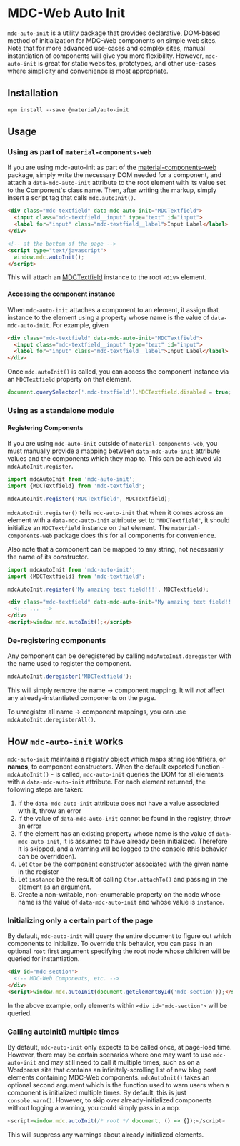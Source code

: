 # MDC-Web Auto Init

`mdc-auto-init` is a utility package that provides declarative, DOM-based method of initialization
for MDC-Web components on simple web sites. Note that for more advanced use-cases and complex sites,
manual instantiation of components will give you more flexibility. However, `mdc-auto-init` is great
for static websites, prototypes, and other use-cases where simplicity and convenience is most
appropriate.

## Installation

```
npm install --save @material/auto-init
```

## Usage

### Using as part of `material-components-web`

If you are using mdc-auto-init as part of the [material-components-web](../material-components-web)
package, simply write the necessary DOM needed for a component, and attach a `data-mdc-auto-init`
attribute to the root element with its value set to the Component's class name. Then, after
writing the markup, simply insert a script tag that calls `mdc.autoInit()`.

```html
<div class="mdc-textfield" data-mdc-auto-init="MDCTextfield">
  <input class="mdc-textfield__input" type="text" id="input">
  <label for="input" class="mdc-textfield__label">Input Label</label>
</div>

<!-- at the bottom of the page -->
<script type="text/javascript">
  window.mdc.autoInit();
</script>
```

This will attach an [MDCTextfield](../mdc-textfield) instance to the root `<div>` element.

#### Accessing the component instance

When `mdc-auto-init` attaches a component to an element, it assign that instance to the element
using a property whose name is the value of `data-mdc-auto-init`. For example, given

```html
<div class="mdc-textfield" data-mdc-auto-init="MDCTextfield">
  <input class="mdc-textfield__input" type="text" id="input">
  <label for="input" class="mdc-textfield__label">Input Label</label>
</div>
```

Once `mdc.autoInit()` is called, you can access the component instance via an `MDCTextfield`
property on that element.

```js
document.querySelector('.mdc-textfield').MDCTextfield.disabled = true;
```

### Using as a standalone module

#### Registering Components

If you are using `mdc-auto-init` outside of `material-components-web`, you must manually provide a
mapping between `data-mdc-auto-init` attribute values and the components which they map to. This can
be achieved via `mdcAutoInit.register`.

```js
import mdcAutoInit from 'mdc-auto-init';
import {MDCTextfield} from 'mdc-textfield';

mdcAutoInit.register('MDCTextfield', MDCTextfield);
```

`mdcAutoInit.register()` tells `mdc-auto-init` that when it comes across an element with a
`data-mdc-auto-init` attribute set to `"MDCTextfield"`, it should initialize an `MDCTextfield`
instance on that element. The `material-components-web` package does this for all components for
convenience.

Also note that a component can be mapped to any string, not necessarily the name of its constructor.

```js
import mdcAutoInit from 'mdc-auto-init';
import {MDCTextfield} from 'mdc-textfield';

mdcAutoInit.register('My amazing text field!!!', MDCTextfield);
```

```html
<div class="mdc-textfield" data-mdc-auto-init="My amazing text field!!!">
  <!-- ... -->
</div>
<script>window.mdc.autoInit();</script>
```

### De-registering components

Any component can be deregistered by calling `mdcAutoInit.deregister` with the name used to register
the component.

```js
mdcAutoInit.deregister('MDCTextfield');
```

This will simply remove the name -> component mapping. It will _not_ affect any already-instantiated
components on the page.

To unregister all name -> component mappings, you can use `mdcAutoInit.deregisterAll()`.

## How `mdc-auto-init` works

`mdc-auto-init` maintains a registry object which maps string identifiers, or **names**, to
component constructors. When the default exported function - `mdcAutoInit()` - is called,
`mdc-auto-init` queries the DOM for all elements with a `data-mdc-auto-init` attribute. For each
element returned, the following steps are taken:

1. If the `data-mdc-auto-init` attribute does not have a value associated with it, throw an error
2. If the value of `data-mdc-auto-init` cannot be found in the registry, throw an error
3. If the element has an existing property whose name is the value of `data-mdc-auto-init`, it is
   assumed to have already been initialized. Therefore it is skipped, and a warning will be logged
   to the console (this behavior can be overridden).
4. Let `Ctor` be the component constructor associated with the given name in the register
5. Let `instance` be the result of calling `Ctor.attachTo()` and passing in the element as an
   argument.
6. Create a non-writable, non-enumerable property on the node whose name is the value of
   `data-mdc-auto-init` and whose value is `instance`.

### Initializing only a certain part of the page

By default, `mdc-auto-init` will query the entire document to figure out which components to
initialize. To override this behavior, you can pass in an optional `root` first argument specifying
the root node whose children will be queried for instantiation.

```html
<div id="mdc-section">
  <!-- MDC-Web Components, etc. -->
</div>
<script>window.mdc.autoInit(document.getElementById('mdc-section'));</script>
```

In the above example, only elements within `<div id="mdc-section">` will be queried.

### Calling autoInit() multiple times

By default, `mdc-auto-init` only expects to be called once, at page-load time. However, there may be
certain scenarios where one may want to use `mdc-auto-init` and may still need to call it multiple
times, such as on a Wordpress site that contains an infinitely-scrolling list of new blog post
elements containing MDC-Web components. `mdcAutoInit()` takes an optional second argument which is the
function used to warn users when a component is initialized multiple times. By default, this is just
`console.warn()`. However, to skip over already-initialized components without logging a
warning, you could simply pass in a nop.

```js
<script>window.mdc.autoInit(/* root */ document, () => {});</script>
```

This will suppress any warnings about already initialized elements.
